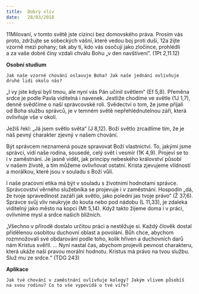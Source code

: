 ```yaml
---
title:  Dobrý vliv
date:   28/03/2018
---
```


11Milovaní, v tomto světě jste cizinci bez domovského práva. Prosím vás proto, zdržujte se sobeckých vášní, které vedou boj proti duši, 12a žijte vzorně mezi pohany; tak aby ti, kdo vás osočují jako zločince, prohlédli a za vaše dobré činy vzdali chválu Bohu „v den navštívení“. (1Pt 2,11.12) 

**Osobní studium** 

`Jak naše vzorné chování oslavuje Boha? Jak naše jednání ovlivňuje druhé lidi okolo nás?` 

„I vy jste kdysi byli tmou, ale nyní vás Pán učinil světlem“ (Ef 5,8). Přeměna srdce je podle Pavla viditelná i navenek. Jestliže chodíme ve světle (1J 1,7), denně svědčíme o naší správcovské roli. Svědectví o tom, že jsme přijali od Boha službu správců, je v temném světě nepřehlédnutelnou září, která ovlivňuje vše v okolí. 

Ježíš řekl: „Já jsem světlo světa“ (J 8,12). Boží světlo zrcadlíme tím, že je náš pevný charakter zjevný v našem chování. 

Být správcem neznamená pouze spravovat Boží vlastnictví. To, jakými jsme správci, vidí naše rodina, sousedé, celý svět i vesmír (1K 4,9). Projeví se to i v zaměstnání. Je jasně vidět, jak principy nebeského království působí v našem životě, a tím můžeme ovlivňovat ostatní. Krista zjevujeme vlídností a morálkou, které jsou v souladu s Boží vůlí. 

I naše pracovní etika má být v souladu s životními hodnotami správce. Správcovství věrného služebníka se projevuje i v zaměstnání. Hospodin „dá, že tvoje spravedlnost zazáří jak světlo, jako polední jas tvoje právo“ (Ž 37,6). Správce svůj vliv neukryje do kouta nebo pod nádobu (L 11,33), je zdaleka viditelný jako město na kopci (Mt 5,14). Když takto žijeme doma i v práci, ovlivníme mysl a srdce našich bližních. 

„Všechno v přírodě dostalo určitou práci a nestěžuje si. Každý člověk dostal přidělenou osobitou duchovní oblast a povolání. Bůh chce, abychom rozmnožovali své obdarování podle toho, kolik hřiven a duchovních darů nám Kristus svěřil. … Nyní nastal čas, abychom projevili pevnost charakteru, která ukáže naši pravou morální hodnotu. Kristus má právo na tvou službu. Služ mu ze srdce.“ (TDG 243) 

**Aplikace** 

`Jak tvé chování v zaměstnání ovlivňuje kolegy? Jakým vlivem působíš na svou rodinu? Co to vše vypovídá o tvé víře?`
